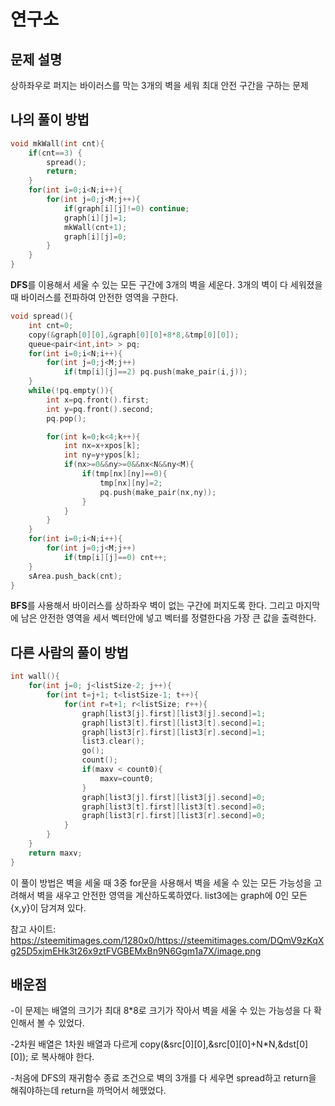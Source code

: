 연구소
=========

## 문제 설명

상하좌우로 퍼지는 바이러스를 막는 3개의 벽을 세워 최대 안전 구간을 구하는 문제


## 나의 풀이 방법

```c++
void mkWall(int cnt){
    if(cnt==3) {
        spread();
        return;
    }
    for(int i=0;i<N;i++){
        for(int j=0;j<M;j++){
            if(graph[i][j]!=0) continue;
            graph[i][j]=1;
            mkWall(cnt+1);
            graph[i][j]=0;
        }
    }
}
```
**DFS**를 이용해서 세울 수 있는 모든 구간에 3개의 벽을 세운다. 3개의 벽이 다 세워졌을 때 바이러스를 전파하여 안전한 영역을 구한다. 

```c++
void spread(){
    int cnt=0;
    copy(&graph[0][0],&graph[0][0]+8*8,&tmp[0][0]);
    queue<pair<int,int> > pq;
    for(int i=0;i<N;i++){
        for(int j=0;j<M;j++)
            if(tmp[i][j]==2) pq.push(make_pair(i,j));
    }
    while(!pq.empty()){
        int x=pq.front().first;
        int y=pq.front().second;
        pq.pop();

        for(int k=0;k<4;k++){
            int nx=x+xpos[k];
            int ny=y+ypos[k];
            if(nx>=0&&ny>=0&&nx<N&&ny<M){
                if(tmp[nx][ny]==0){
                    tmp[nx][ny]=2;
                    pq.push(make_pair(nx,ny));
                }
            }
        }
    }
    for(int i=0;i<N;i++){
        for(int j=0;j<M;j++)
            if(tmp[i][j]==0) cnt++;
    }
    sArea.push_back(cnt);
}
```
**BFS**를 사용해서 바이러스를 상하좌우 벽이 없는 구간에 퍼지도록 한다. 그리고 마지막에 남은 안전한 영역을 세서 벡터안에 넣고 벡터를 정렬한다음 가장 큰 값을 출력한다. 

## 다른 사람의 풀이 방법
```c++
int wall(){
    for(int j=0; j<listSize-2; j++){
        for(int t=j+1; t<listSize-1; t++){
            for(int r=t+1; r<listSize; r++){
                graph[list3[j].first][list3[j].second]=1;
                graph[list3[t].first][list3[t].second]=1;
                graph[list3[r].first][list3[r].second]=1;
                list3.clear();
                go();
                count();
                if(maxv < count0){
                    maxv=count0;
                }
                graph[list3[j].first][list3[j].second]=0;
                graph[list3[t].first][list3[t].second]=0;
                graph[list3[r].first][list3[r].second]=0;
            }
        }
    }
    return maxv;
}
```
이 풀이 방법은 벽을 세울 때 3중 for문을 사용해서 벽을 세울 수 있는 모든 가능성을 고려해서 벽을 새우고 안전한 영역을 계산하도록하였다. list3에는 graph에 0인 모든 {x,y}이 담겨져 있다. 

참고 사이트: <https://steemitimages.com/1280x0/https://steemitimages.com/DQmV9zKqXg25D5xjmEHk3t26x9ztFVGBEMxBn9N6Ggm1a7X/image.png>

## 배운점 

-이 문제는 배열의 크기가 최대 8*8로 크기가 작아서 벽을 세울 수 있는 가능성을 다 확인해서 볼 수 있었다. 

-2차원 배열은 1차원 배열과 다르게 copy(&src[0][0],&src[0][0]+N*N,&dst[0][0]);
로 복사해야 한다.

-처음에 DFS의 재귀함수 종료 조건으로 벽의 3개를 다 세우면 spread하고 return을 해줘야하는데 return을 까먹어서 헤맸었다. 